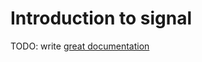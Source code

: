 # Introduction to signal

TODO: write [great documentation](http://jacobian.org/writing/what-to-write/)
